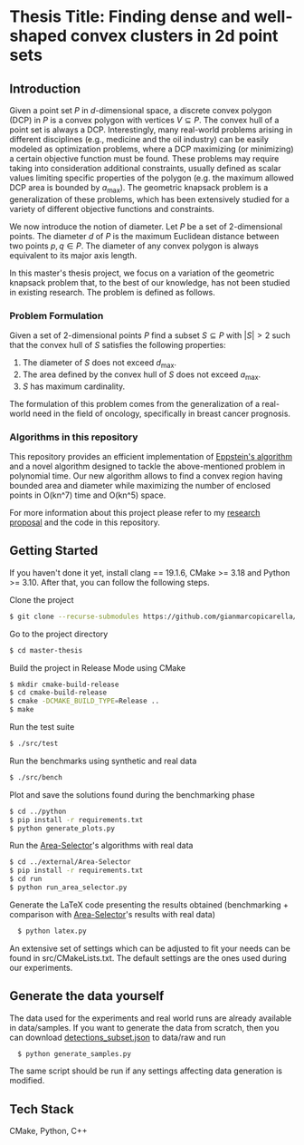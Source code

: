 # Thesis Title: Finding dense and well-shaped convex clusters in 2d point sets

## Introduction

Given a point set $P$ in $d$-dimensional space, a discrete convex polygon (DCP) in $P$ is a convex polygon with vertices $V\subseteq P$. The convex hull of a point set is always a DCP. Interestingly, many real-world problems arising in different disciplines (e.g., medicine and the oil industry) can be easily modeled as optimization problems, where a DCP maximizing (or minimizing) a certain objective function must be found. These problems may require taking into consideration additional constraints, usually defined as scalar values limiting specific properties of the polygon (e.g. the maximum allowed DCP area is bounded by $a_{\text{max}}$). The geometric knapsack problem is a generalization of these problems, which has been extensively studied for a variety of different objective functions and constraints.

We now introduce the notion of diameter. Let $P$ be a set of $2$-dimensional points. The diameter $d$ of $P$ is the maximum Euclidean distance between two points $p, q \in P$. The diameter of any convex polygon is always equivalent to its major axis length. 

In this master's thesis project, we focus on a variation of the geometric knapsack problem that, to the best of our knowledge, has not been studied in existing research. The problem is defined as follows.

### Problem Formulation
Given a set of $2$-dimensional points $P$ find a subset $S\subseteq P$ with $|S|>2$ such that the convex hull of $S$ satisfies the following properties:

1. The diameter of $S$ does not exceed $d_{\text{max}}$.
2. The area defined by the convex hull of $S$ does not exceed $a_{\text{max}}$.
3. $S$ has maximum cardinality.

The formulation of this problem comes from the generalization of a real-world need in the field of oncology, specifically in breast cancer prognosis.

### Algorithms in this repository
This repository provides an efficient implementation of [Eppstein's algorithm](https://link.springer.com/article/10.1007/BF02187823) and a novel algorithm designed to tackle the above-mentioned problem in polynomial time. Our new algorithm allows to find a convex region having bounded area and diameter while maximizing the number of enclosed points in O(kn^7) time and O(kn^5) space.

For more information about this project please refer to my [research proposal]() and the code in this repository.

## Getting Started

If you haven't done it yet, install clang == 19.1.6, CMake >= 3.18 and Python >= 3.10. After that, you can follow the following steps.

Clone the project
```bash
$ git clone --recurse-submodules https://github.com/gianmarcopicarella/master-thesis.git
```

Go to the project directory
```bash
$ cd master-thesis
```

Build the project in Release Mode using CMake
```bash
$ mkdir cmake-build-release
$ cd cmake-build-release
$ cmake -DCMAKE_BUILD_TYPE=Release ..
$ make
```

Run the test suite
```bash
$ ./src/test
```

Run the benchmarks using synthetic and real data
```bash
$ ./src/bench
```

Plot and save the solutions found during the benchmarking phase
```bash
$ cd ../python
$ pip install -r requirements.txt
$ python generate_plots.py
```

Run the [Area-Selector](https://github.com/gianmarcopicarella/Area-Selector)'s algorithms with real data
```bash
$ cd ../external/Area-Selector
$ pip install -r requirements.txt
$ cd run
$ python run_area_selector.py
```

Generate the LaTeX code presenting the results obtained (benchmarking + comparison with [Area-Selector](https://github.com/gianmarcopicarella/Area-Selector)'s results with real data)
```bash
  $ python latex.py
```

An extensive set of settings which can be adjusted to fit your needs can be found in src/CMakeLists.txt. The default settings are the ones used during our experiments.

## Generate the data yourself

The data used for the experiments and real world runs are already available in data/samples. If you want to generate the data from scratch, then you can download [detections_subset.json](https://drive.google.com/file/d/1aHM7tw1oLBKeqv6VaCwpLoY8x4KPVu5i/view?usp=drive_link) to data/raw and run

```bash
  $ python generate_samples.py
```

The same script should be run if any settings affecting data generation is modified.


## Tech Stack
CMake, Python, C++
